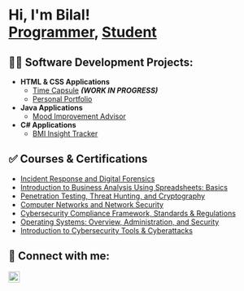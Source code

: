 <h1>Hi, I'm Bilal! <br/><a href="https://github.com/bilalh2001">Programmer</a>, <a href="https://linkedin.com/in/bilal-haider-a5535b177">Student</a></h1>

<h2>👨‍💻 Software Development Projects:</h2>

- <b>HTML & CSS Applications</b>
  - [Time Capsule](https://github.com/joshmadakor1/EncrypterPOC) <b><i>(WORK IN PROGRESS)</b></i>
  - [Personal Portfolio](https://github.com/bilalh2001/Personal-Portfolio/tree/main)
- <b>Java Applications</b>
  - [Mood Improvement Advisor](https://github.com/bilalh2001/Mood-Improvement-Advisor) 
- <b>C# Applications</b>
  - [BMI Insight Tracker](https://github.com/bilalh2001/BMI-Insight-Tracker)

<h2>✅ Courses & Certifications</h2>

- [Incident Response and Digital Forensics](https://coursera.org/share/02bd1bb98a450aa6d716f8dc96eafc2d)
- [Introduction to Business Analysis Using Spreadsheets: Basics](https://coursera.org/share/4308231976c19c083b470cc4609adf3c)
- [Penetration Testing, Threat Hunting, and Cryptography](https://coursera.org/share/1c2c705804ff11a241f48a7825aab37c)
- [Computer Networks and Network Security](https://coursera.org/share/44d2b34cab2c9ec4f9264035f6718fe4)
- [Cybersecurity Compliance Framework, Standards & Regulations](https://coursera.org/share/a9f1f5975487d0194249eb69a82d3c3a)
- [Operating Systems: Overview, Administration, and Security](https://coursera.org/share/ebc406a812300399730a34e40331b9de)
- [Introduction to Cybersecurity Tools & Cyberattacks](https://coursera.org/share/ff22380077b271cbc3d947ab9c692792)

<h2> 🤳 Connect with me:</h2>

[<img align="left" alt="BilalHaider | LinkedIn" width="22px" src="https://cdn.jsdelivr.net/npm/simple-icons@v3/icons/linkedin.svg" />][linkedin]


[linkedin]: https://linkedin.com/in/bilal-haider-a5535b177

<!--
**joshmadakor1/joshmadakor1** is a ✨ _special_ ✨ repository because its `README.md` (this file) appears on your GitHub profile.

Here are some ideas to get you started:

- 🔭 I’m currently working on ...
- 🌱 I’m currently learning ...
- 👯 I’m looking to collaborate on ...
- 🤔 I’m looking for help with ...
- 💬 Ask me about ...
- 📫 How to reach me: ...
- 😄 Pronouns: ...
- ⚡ Fun fact: ...
-->
